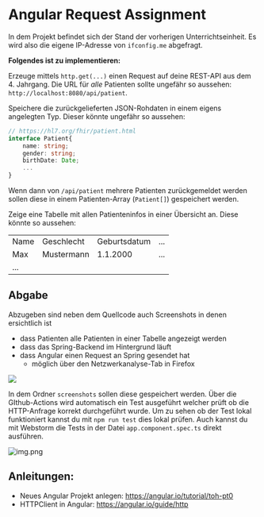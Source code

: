 # Angular Request Assignment

In dem Projekt befindet sich der Stand der vorherigen Unterrichtseinheit. Es wird also die eigene IP-Adresse von `ifconfig.me` abgefragt.

<b>Folgendes ist zu implementieren:</b>

Erzeuge mittels `http.get(...)` einen Request auf deine REST-API aus dem 4. Jahrgang. Die URL für *alle* Patienten sollte ungefähr so aussehen: `http://localhost:8080/api/patient`. 

Speichere die zurückgelieferten JSON-Rohdaten in einem eigens angelegten Typ. Dieser könnte ungefähr so aussehen:

```ts
// https://hl7.org/fhir/patient.html 
interface Patient{
    name: string;
    gender: string;
    birthDate: Date;
    ...
}
```

Wenn dann von `/api/patient` mehrere Patienten zurückgemeldet werden sollen diese in einem Patienten-Array (`Patient[]`) gespeichert werden.

Zeige eine Tabelle mit allen Patienteninfos in einer Übersicht an. Diese könnte so aussehen:

<table>
    <tr>
        <td>Name</td>
        <td>Geschlecht</td>
        <td>Geburtsdatum</td>
        <td>...</td>
    </tr>
        <tr>
        <td>Max</td>
        <td>Mustermann</td>
        <td>1.1.2000</td>
        <td>...</td>
    </tr>
    <tr>
        <td>...</td>
    </tr>
</table>

## Abgabe

Abzugeben sind neben dem Quellcode auch Screenshots in denen ersichtlich ist 
 - dass Patienten alle Patienten in einer Tabelle angezeigt werden
 - dass das Spring-Backend im Hintergrund läuft
 - dass Angular einen Request an Spring gesendet hat
    - möglich über den Netzwerkanalyse-Tab in Firefox

![](img/networkAnalysis.png)

In dem Ordner `screenshots` sollen diese gespeichert werden. Über die GIthub-Actions wird automatisch ein Test ausgeführt welcher prüft ob die HTTP-Anfrage korrekt durchgeführt wurde.
Um zu sehen ob der Test lokal funktioniert kannst du mit ``npm run test`` dies lokal prüfen. Auch kannst du mit Webstorm die Tests in der Datei `app.component.spec.ts` direkt ausführen.

![img.png](img/runTests.png)


## Anleitungen:
 - Neues Angular Projekt anlegen: https://angular.io/tutorial/toh-pt0
 - HTTPClient in Angular: https://angular.io/guide/http
